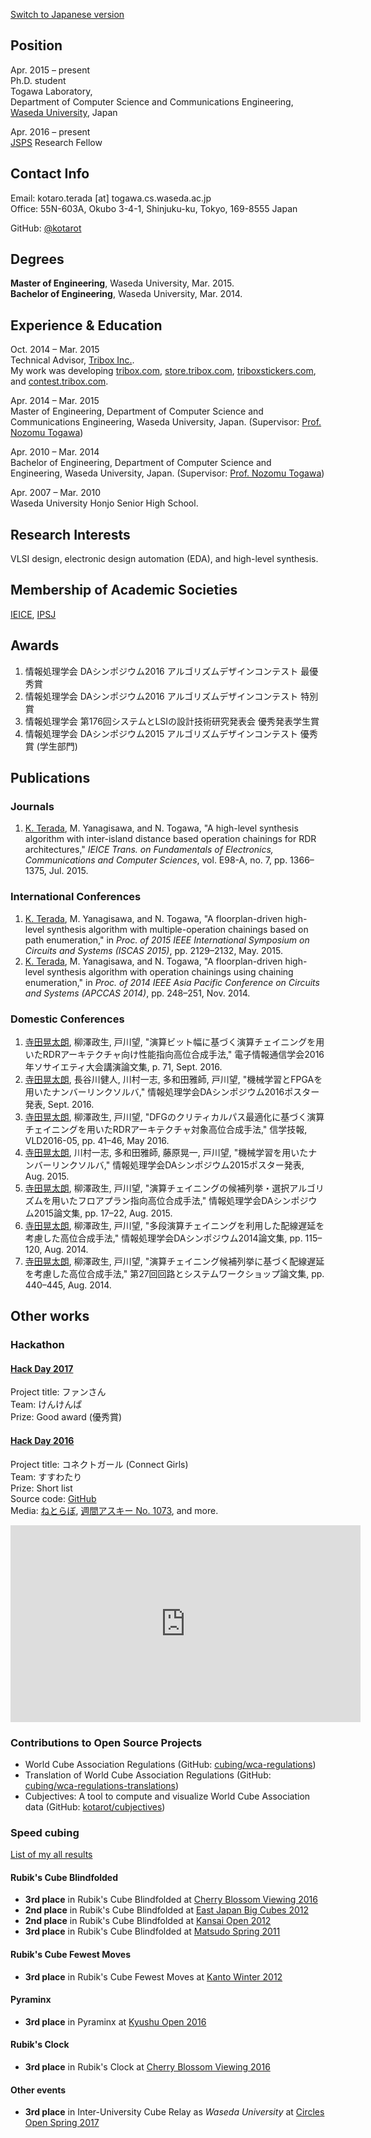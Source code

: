 [Switch to Japanese version](http://www.togawa.cs.waseda.ac.jp/~kotaro.terada/index.ja.html)

## Position

Apr. 2015 &ndash; present  
Ph.D. student  
Togawa Laboratory,  
Department of Computer Science and Communications Engineering,  
[Waseda University](http://www.waseda.jp/top/en), Japan

Apr. 2016 &ndash; present  
[JSPS](https://www.jsps.go.jp/english/index.html) Research Fellow


## Contact Info

Email: kotaro.terada [at] togawa.cs.waseda.ac.jp  
Office: 55N-603A, Okubo 3-4-1, Shinjuku-ku, Tokyo, 169-8555 Japan

GitHub: [@kotarot](https://github.com/kotarot)  


## Degrees

**Master of Engineering**, Waseda University, Mar. 2015.  
**Bachelor of Engineering**, Waseda University, Mar. 2014.


## Experience &amp; Education

Oct. 2014 &ndash; Mar. 2015  
Technical Advisor, [Tribox Inc.](http://tribox.com).  
My work was developing [tribox.com](http://tribox.com), [store.tribox.com](https://store.tribox.com), [triboxstickers.com](https://triboxstickers.com), and [contest.tribox.com](https://contest.tribox.com).

Apr. 2014 &ndash; Mar. 2015  
Master of Engineering, Department of Computer Science and Communications Engineering, Waseda University, Japan. (Supervisor: [Prof. Nozomu Togawa](http://www.togawa.cs.waseda.ac.jp/English/associate_professor.html))

Apr. 2010 &ndash; Mar. 2014  
Bachelor of Engineering, Department of Computer Science and Engineering, Waseda University, Japan. (Supervisor: [Prof. Nozomu Togawa](http://www.togawa.cs.waseda.ac.jp/English/associate_professor.html))

Apr. 2007 &ndash; Mar. 2010  
Waseda University Honjo Senior High School.


## Research Interests

VLSI design, electronic design automation (EDA), and high-level synthesis.


## Membership of Academic Societies

[IEICE](http://www.ieice.org/eng/index.html), [IPSJ](http://www.ipsj.or.jp/english/index.html)


## Awards

1. 情報処理学会 DAシンポジウム2016 アルゴリズムデザインコンテスト 最優秀賞
1. 情報処理学会 DAシンポジウム2016 アルゴリズムデザインコンテスト 特別賞
1. 情報処理学会 第176回システムとLSIの設計技術研究発表会 優秀発表学生賞
1. 情報処理学会 DAシンポジウム2015 アルゴリズムデザインコンテスト 優秀賞 (学生部門)


## Publications

### Journals

1. <u>K. Terada</u>, M. Yanagisawa, and N. Togawa, "A high-level synthesis algorithm with inter-island distance based operation chainings for RDR architectures," *IEICE Trans. on Fundamentals of Electronics, Communications and Computer Sciences*, vol. E98-A, no. 7, pp. 1366&ndash;1375, Jul. 2015.


### International Conferences

1. <u>K. Terada</u>, M. Yanagisawa, and N. Togawa, "A floorplan-driven high-level synthesis algorithm with multiple-operation chainings based on path enumeration," in *Proc. of 2015 IEEE International Symposium on Circuits and Systems (ISCAS 2015)*, pp. 2129&ndash;2132, May. 2015.
1. <u>K. Terada</u>, M. Yanagisawa, and N. Togawa, "A floorplan-driven high-level synthesis algorithm with operation chainings using chaining enumeration," in *Proc. of 2014 IEEE Asia Pacific Conference on Circuits and Systems (APCCAS 2014)*, pp. 248&ndash;251, Nov. 2014.


### Domestic Conferences

1. <u>寺田晃太朗</u>, 柳澤政生, 戸川望, "演算ビット幅に基づく演算チェイニングを用いたRDRアーキテクチャ向け性能指向高位合成手法," 電子情報通信学会2016年ソサイエティ大会講演論文集, p. 71, Sept. 2016.
1. <u>寺田晃太朗</u>, 長谷川健人, 川村一志, 多和田雅師, 戸川望, "機械学習とFPGAを用いたナンバーリンクソルバ," 情報処理学会DAシンポジウム2016ポスター発表, Sept. 2016.
1. <u>寺田晃太朗</u>, 柳澤政生, 戸川望, "DFGのクリティカルパス最適化に基づく演算チェイニングを用いたRDRアーキテクチャ対象高位合成手法," 信学技報, VLD2016-05, pp. 41&ndash;46, May 2016.
1. <u>寺田晃太朗</u>, 川村一志, 多和田雅師, 藤原晃一, 戸川望, "機械学習を用いたナンバーリンクソルバ," 情報処理学会DAシンポジウム2015ポスター発表, Aug. 2015.
1. <u>寺田晃太朗</u>, 柳澤政生, 戸川望, "演算チェイニングの候補列挙・選択アルゴリズムを用いたフロアプラン指向高位合成手法," 情報処理学会DAシンポジウム2015論文集, pp. 17&ndash;22, Aug. 2015.
1. <u>寺田晃太朗</u>, 柳澤政生, 戸川望, "多段演算チェイニングを利用した配線遅延を考慮した高位合成手法," 情報処理学会DAシンポジウム2014論文集, pp. 115&ndash;120, Aug. 2014.
1. <u>寺田晃太朗</u>, 柳澤政生, 戸川望, "演算チェイニング候補列挙に基づく配線遅延を考慮した高位合成手法," 第27回回路とシステムワークショップ論文集, pp. 440&ndash;445, Aug. 2014.


## Other works

### Hackathon

#### [Hack Day 2017](http://hackday.jp/2017/)

Project title: ファンさん  
Team: けんけんぱ  
Prize: Good award (優秀賞)  

#### [Hack Day 2016](http://hackday.jp/2016/)

Project title: コネクトガール (Connect Girls)  
Team: すすわたり  
Prize: Short list  
Source code: [GitHub](https://github.com/nikken7101/susuwatari)  
Media: [ねとらぼ](http://nlab.itmedia.co.jp/nl/articles/1603/16/news088.html), [週間アスキー No. 1073](https://www.amazon.co.jp/dp/B01DSPE7DO), and more.

<iframe width="560" height="315" src="https://www.youtube.com/embed/Px5RpnOdf6U" frameborder="0" allowfullscreen></iframe>


### Contributions to Open Source Projects

* World Cube Association Regulations (GitHub: [cubing/wca-regulations](https://github.com/cubing/wca-regulations))
* Translation of World Cube Association Regulations (GitHub: [cubing/wca-regulations-translations](https://github.com/cubing/wca-regulations-translations))
* Cubjectives: A tool to compute and visualize World Cube Association data (GitHub: [kotarot/cubjectives](https://github.com/kotarot/cubjectives))


### Speed cubing

[List of my all results](https://www.worldcubeassociation.org/results/p.php?i=2010TERA01)


#### Rubik's Cube Blindfolded

* **3rd place** in Rubik's Cube Blindfolded at [Cherry Blossom Viewing 2016](https://www.worldcubeassociation.org/competitions/CherryBlossomViewing2016)
* **2nd place** in Rubik's Cube Blindfolded at [East Japan Big Cubes 2012](https://www.worldcubeassociation.org/competitions/EastJapanBigCubes2012)
* **2nd place** in Rubik's Cube Blindfolded at [Kansai Open 2012](https://www.worldcubeassociation.org/competitions/KansaiOpen2012)
* **3rd place** in Rubik's Cube Blindfolded at [Matsudo Spring 2011](https://www.worldcubeassociation.org/competitions/MatsudoSpring2011)


#### Rubik's Cube Fewest Moves

* **3rd place** in Rubik's Cube Fewest Moves at [Kanto Winter 2012](https://www.worldcubeassociation.org/competitions/KantoWinter2012)


#### Pyraminx

* **3rd place** in Pyraminx at [Kyushu Open 2016](https://www.worldcubeassociation.org/competitions/KyushuOpen2016)


#### Rubik's Clock

* **3rd place** in Rubik's Clock at [Cherry Blossom Viewing 2016](https://www.worldcubeassociation.org/competitions/CherryBlossomViewing2016)


#### Other events

* **3rd place** in Inter-University Cube Relay as *Waseda University* at [Circles Open Spring 2017](https://www.worldcubeassociation.org/competitions/CirclesOpenSpring2017)
